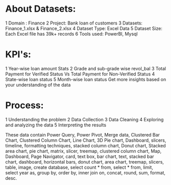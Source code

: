 # About Datasets:
1 Domain : Finance
2 Project: Bank loan of customers
3 Datasets: Finance_1.xlsx & Finance_2.xlsx
4 Dataset Type: Excel Data
5 Dataset Size: Each Excel file has 39k+ records
6 Tools used: PowerBI,  Mysql

# KPI's:
1 Year-wise loan amount Stats
2 Grade and sub-grade wise revol_bal
3 Total Payment for Verified Status Vs Total Payment for Non-Verified Status
4 State-wise loan status
5 Month-wise loan status
 Get more insights based on your understanding of the data

# Process:
1 Understanding the problem
2 Data Collection
3 Data Cleaning
4 Exploring and analyzing the data
5 Interpreting the results


These data contain Power Query, Power Pivot, Merge data, Clustered Bar Chart, Clustered Column Chart, Line Chart, 3D Pie chart, Dashboard, slicers, timeline, formatting techniques, stacked column chart, Donut chart, Stacked area chart, pie chart, matrix, slicer, treemap, clustered column chart, Map, Dashboard, Page Navigator, card, text box, bar chart, text, stacked bar chart, dashboard, horizontal bars, donut chart, area chart, treemap, slicers, table, image, create database, select count * from, select * from, limit, select year as, group by, order by, inner join on, concat, round, sum, format, desc.

